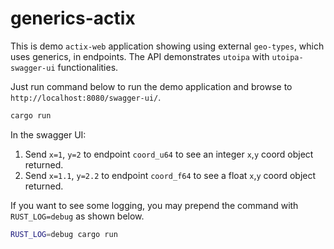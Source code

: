 # generics-actix

This is demo `actix-web` application showing using external `geo-types`, which uses generics, in endpoints.
The API demonstrates `utoipa` with `utoipa-swagger-ui` functionalities.

Just run command below to run the demo application and browse to `http://localhost:8080/swagger-ui/`.

```bash
cargo run
```

In the swagger UI:

1. Send `x=1`, `y=2` to endpoint `coord_u64` to see an integer `x`,`y` coord object returned.
2. Send `x=1.1`, `y=2.2` to endpoint `coord_f64` to see a float `x`,`y` coord object returned.

If you want to see some logging, you may prepend the command with `RUST_LOG=debug` as shown below.

```bash
RUST_LOG=debug cargo run
```
